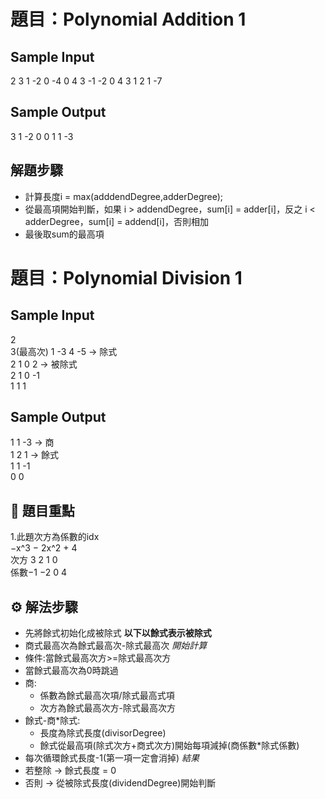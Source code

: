 # 題目：Polynomial Addition 1

## Sample Input
2
3 1 -2 0 -4
0 4
3 -1 -2 0 4
3 1 2 1 -7
## Sample Output
3 1 -2 0 0
1 1 -3

## 解題步驟
- 計算長度i = max(adddendDegree,adderDegree);
- 從最高項開始判斷，如果 i > addendDegree，sum[i] = adder[i]，反之 i < adderDegree，sum[i] = addend[i]，否則相加
- 最後取sum的最高項





# 題目：Polynomial Division 1

## Sample Input
2  
3(最高次) 1 -3 4 -5 -> 除式  
2 1 0 2 -> 被除式  
2 1 0 -1  
1 1 1  
## Sample Output
1 1 -3 -> 商  
1 2 1 -> 餘式  
1 1 -1  
0 0  

## 🧩 題目重點
1.此題次方為係數的idx  
−x^3 − 2x^2 + 4  
次方 3  2 1 0  
係數−1 −2 0 4  

## ⚙️ 解法步驟
- 先將餘式初始化成被除式
**以下以餘式表示被除式**
- 商式最高次為餘式最高次-除式最高次
*開始計算*
- 條件:當餘式最高次方>=除式最高次方
- 當餘式最高次為0時跳過
- 商:
  - 係數為餘式最高次項/除式最高式項
  - 次方為餘式最高次方-除式最高次方
- 餘式-商*除式:
  - 長度為除式長度(divisorDegree)
  - 餘式從最高項(除式次方+商式次方)開始每項減掉(商係數*除式係數)
- 每次循環餘式長度-1(第一項一定會消掉)
*結果*
- 若整除 -> 餘式長度 = 0
- 否則 -> 從被除式長度(dividendDegree)開始判斷



